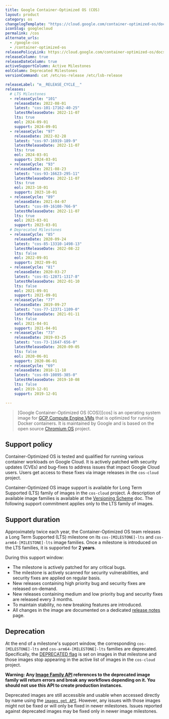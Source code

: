 ```yaml
---
title: Google Container-Optimized OS (COS)
layout: product
category: os
changelogTemplate: "https://cloud.google.com/container-optimized-os/docs/release-notes/m__RELEASE_CYCLE__#__LATEST__"
iconSlug: googlecloud
permalink: /cos
alternate_urls:
  - /google-cos
  - /container-optimized-os
releasePolicyLink: https://cloud.google.com/container-optimized-os/docs/resources/support-policy
releaseColumn: true
releaseDateColumn: true
activeSupportColumn: Active Milestones
eolColumn: Deprecated Milestones
versionCommand: cat /etc/os-release /etc/lsb-release

releaseLabel: "m__RELEASE_CYCLE__"
releases:
  # LTS Milestones
  - releaseCycle: "101"
    releaseDate: 2022-08-01
    latest: "cos-101-17162-40-25"
    latestReleaseDate: 2022-11-07
    lts: true
    eol: 2024-09-01
    support: 2024-09-01
  - releaseCycle: "97"
    releaseDate: 2022-02-28
    latest: "cos-97-16919-189-9"
    latestReleaseDate: 2022-11-07
    lts: true
    eol: 2024-03-01
    support: 2024-03-01
  - releaseCycle: "93"
    releaseDate: 2021-08-23
    latest: "cos-93-16623-295-11"
    latestReleaseDate: 2022-11-07
    lts: true
    eol: 2023-10-01
    support: 2023-10-01
  - releaseCycle: "89"
    releaseDate: 2021-04-07
    latest: "cos-89-16108-766-9"
    latestReleaseDate: 2022-11-07
    lts: true
    eol: 2023-03-01
    support: 2023-03-01
  # Deprecated Milestones
  - releaseCycle: "85"
    releaseDate: 2020-09-24
    latest: "cos-85-13310-1498-13"
    latestReleaseDate: 2022-08-22
    lts: false
    eol: 2022-09-01
    support: 2022-09-01
  - releaseCycle: "81"
    releaseDate: 2020-03-27
    latest: "cos-81-12871-1317-8"
    latestReleaseDate: 2022-01-10
    lts: false
    eol: 2021-09-01
    support: 2021-09-01
  - releaseCycle: "77"
    releaseDate: 2019-09-27
    latest: "cos-77-12371-1109-0"
    latestReleaseDate: 2021-01-11
    lts: false
    eol: 2021-04-01
    support: 2021-04-01
  - releaseCycle: "73"
    releaseDate: 2019-03-25
    latest: "cos-73-11647-656-0"
    latestReleaseDate: 2020-09-05
    lts: false
    eol: 2020-06-01
    support: 2020-06-01
  - releaseCycle: "69"
    releaseDate: 2018-11-18
    latest: "cos-69-10895-385-0"
    latestReleaseDate: 2019-10-08
    lts: false
    eol: 2019-12-01
    support: 2019-12-01

---
```


> [Google Container-Optimized OS (COS)][cos] is an operating system image for [GCP Compute Engine VMs](https://cloud.google.com/compute) that is optimized for running Docker containers. It is maintained by Google and is based on the open source [Chromium OS](https://www.chromium.org/chromium-os) project.

## Support policy

Container-Optimized OS is tested and qualified for running various container workloads on Google Cloud. It is actively patched with security updates (CVEs) and bug-fixes to address issues that impact Google Cloud users. Users get access to these fixes via image releases in the `cos-cloud` project.

Container-Optimized OS image support is available for Long Term Supported (LTS) family of images in the `cos-cloud` project. A description of available image families is available at the [Versioning Scheme](https://cloud.google.com/container-optimized-os/docs/concepts/versioning#image_families) doc. The following support commitment applies only to the LTS family of images.

## Support duration

Approximately twice each year, the Container-Optimized OS team releases a Long Term Supported (LTS) milestone on its `cos-[MILESTONE]-lts` and `cos-arm64-[MILESTONE]-lts` image families. Once a milestone is introduced on the LTS families, it is supported for **2 years**.

During this support window:

* The milestone is actively patched for any critical bugs.
* The milestone is actively scanned for security vulnerabilities, and security fixes are applied on regular basis.
* New releases containing high priority bug and security fixes are released on-demand.
* New releases containing medium and low priority bug and security fixes are released every 3 months.
* To maintain stability, no new breaking features are introduced.
* All changes in the image are documented on a dedicated [release notes](https://cloud.google.com/container-optimized-os/docs/release-notes#lts_image_families) page.

## Deprecation

At the end of a milestone's support window, the corresponding `cos-[MILESTONE]-lts` and `cos-arm64-[MILESTONE]-lts` families are deprecated. Specifically, the [DEPRECATED flag](https://cloud.google.com/compute/docs/reference/latest/images/deprecate) is set on images in that milestone and those images stop appearing in the active list of images in the `cos-cloud` project.

**Warning: Any [Image Family API](https://cloud.google.com/compute/docs/reference/rest/v1/images/getFromFamily) references to the deprecated image family will return errors and break any workflows depending on it. You should not use this API to create production instances.**

Deprecated images are still accessible and usable when accessed directly by name using the [`images get API`](https://cloud.google.com/compute/docs/reference/rest/v1/images/get). However, any issues with those images might not be fixed or will only be fixed in newer milestones. Issues reported against deprecated images may be fixed only in newer image milestones.
